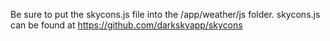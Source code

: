 Be sure to put the skycons.js file into the /app/weather/js folder.
skycons.js can be found at https://github.com/darkskyapp/skycons